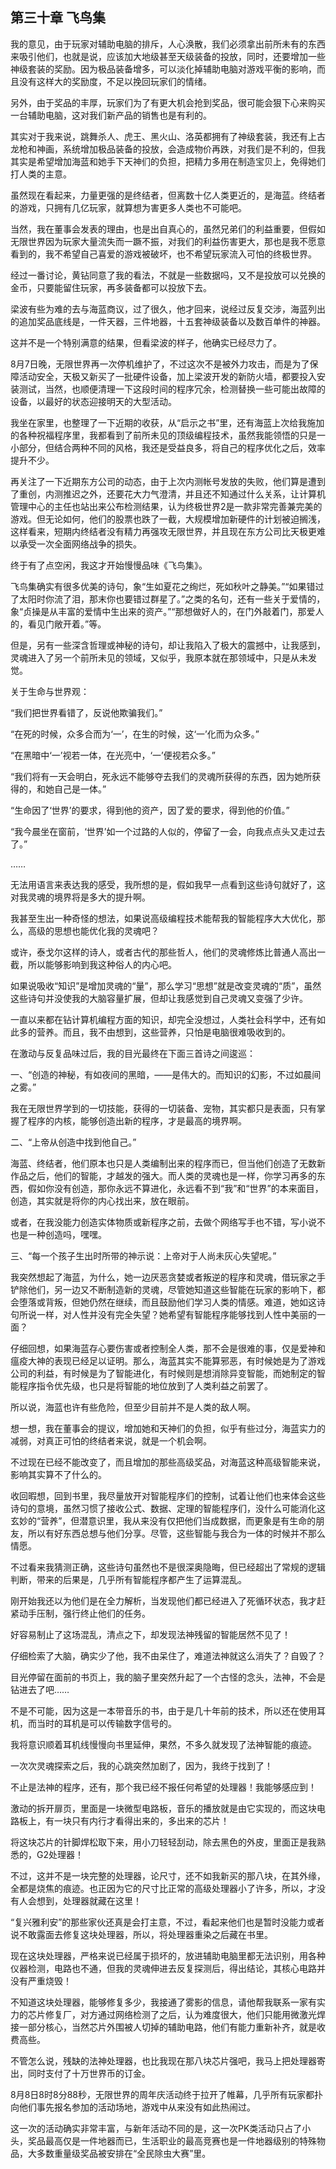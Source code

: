 ## 第三十章 飞鸟集

我的意见，由于玩家对辅助电脑的排斥，人心涣散，我们必须拿出前所未有的东西来吸引他们，也就是说，应该加大地级甚至天级装备的投放，同时，还要增加一些神级套装的奖励。因为极品装备增多，可以淡化掉辅助电脑对游戏平衡的影响，而且没有这样大的奖励度，不足以挽回玩家们的情绪。

另外，由于奖品的丰厚，玩家们为了有更大机会抢到奖品，很可能会狠下心来购买一台辅助电脑，这对我们新产品的销售也是有利的。

其实对于我来说，跳舞杀人、虎王、黑火山、洛英都拥有了神级套装，我还有上古龙枪和神画，系统增加极品装备的投放，会造成物价再跌，对我们是不利的，但我其实是希望增加海蓝和她手下天神们的负担，把精力多用在制造宝贝上，免得她们打人类的主意。

虽然现在看起来，力量更强的是终结者，但离数十亿人类更近的，是海蓝。终结者的游戏，只拥有几亿玩家，就算想为害更多人类也不可能吧。

当然，我在董事会发表的理由，也是出自真心的，虽然兄弟们的利益重要，但假如无限世界因为玩家大量流失而一蹶不振，对我们的利益伤害更大，那也是我不愿意看到的，我不希望自己喜爱的游戏被破坏，也不希望玩家流入可怕的终极世界。

经过一番讨论，黄钻同意了我的看法，不就是一些数据吗，又不是投放可以兑换的金币，只要能留住玩家，再多装备都可以投放下去。

梁波有些为难的去与海蓝商议，过了很久，他才回来，说经过反复交涉，海蓝列出的追加奖品底线是，一件天器，三件地器，十五套神级装备以及数百单件的神器。

这并不是一个特别满意的结果，但看梁波的样子，他确实已经尽力了。

8月7日晚，无限世界再一次停机维护了，不过这次不是被外力攻击，而是为了保障活动安全，天极又新买了一批硬件设备，加上梁波开发的新防火墙，都要投入安装测试，当然，也顺便清理一下这段时间的程序冗余，检测替换一些可能出故障的设备，以最好的状态迎接明天的大型活动。

我坐在家里，也整理了一下近期的收获，从“启示之书”里，还有海蓝上次给我施加的各种祝福程序里，我都看到了前所未见的顶级编程技术，虽然我能领悟的只是一小部分，但结合两种不同的风格，我还是受益良多，将自己的程序优化之后，效率提升不少。

再关注了一下近期东方公司的动态，由于上次内测帐号发放的失败，他们算是遭到了重创，内测推迟之外，还要花大力气澄清，并且还不知通过什么关系，让计算机管理中心的主任也站出来公布检测结果，认为终极世界2是一款非常完善兼完美的游戏。但无论如何，他们的股票也跌了一截，大规模增加新硬件的计划被迫搁浅，这样看来，短期内终结者没有精力再强攻无限世界，并且现在东方公司比天极更难以承受一次全面网络战争的损失。

终于有了点空闲，我这才开始慢慢品味《飞鸟集》。

飞鸟集确实有很多优美的诗句，象“生如夏花之绚烂，死如秋叶之静美。”“如果错过了太阳时你流了泪，那末你也要错过群星了。”之类的名句，还有一些关于爱情的，象“贞操是从丰富的爱情中生出来的资产。”“那想做好人的，在门外敲着门，那爱人的，看见门敞开着。”等。

但是，另有一些深含哲理或神秘的诗句，却让我陷入了极大的震撼中，让我感到，灵魂进入了另一个前所未见的领域，又似乎，我原本就在那领域中，只是从未发觉。

关于生命与世界观：

“我们把世界看错了，反说他欺骗我们。”

“在死的时候，众多合而为‘一’，在生的时候，这‘一’化而为众多。”

“在黑暗中‘一’视若一体，在光亮中，‘一’便视若众多。”

“我们将有一天会明白，死永远不能够夺去我们的灵魂所获得的东西，因为她所获得的，和她自己是一体。”

“生命因了‘世界’的要求，得到他的资产，因了爱的要求，得到他的价值。”

“我今晨坐在窗前，‘世界’如一个过路的人似的，停留了一会，向我点点头又走过去了。”

……

无法用语言来表达我的感受，我所想的是，假如我早一点看到这些诗句就好了，这对我灵魂的境界将是多大的提升啊。

我甚至生出一种奇怪的想法，如果说高级编程技术能帮我的智能程序大大优化，那么，高级的思想也能优化我的灵魂吧？

或许，泰戈尔这样的诗人，或者古代的那些哲人，他们的灵魂修炼比普通人高出一截，所以能够影响到我这种俗人的内心吧。

如果说吸收“知识”是增加灵魂的“量”，那么学习“思想”就是改变灵魂的“质”，虽然这些诗句并没使我的大脑容量扩展，但却让我感觉到自己灵魂又变强了少许。

一直以来都在钻计算机编程方面的知识，却完全没想过，人类社会科学中，还有如此多的营养。而且，我不由想到，这些营养，只怕是电脑很难吸收到的。

在激动与反复品味过后，我的目光最终在下面三首诗之间逡巡：

一、“创造的神秘，有如夜间的黑暗，——是伟大的。而知识的幻影，不过如晨间之雾。”

我在无限世界学到的一切技能，获得的一切装备、宠物，其实都只是表面，只有掌握了程序的内核，能够创造出新的程序，才是最高的境界啊。

二、“上帝从创造中找到他自己。”

海蓝、终结者，他们原本也只是人类编制出来的程序而已，但当他们创造了无数新作品之后，他们的智能，才越发的强大。而人类的灵魂也是一样，你学习再多的东西，假如你没有创造，那你永远不算进化，永远看不到“我”和“世界”的本来面目，创造，其实就是将你的内心找出来，放在眼前。

或者，在我没能力创造实体物质或新程序之前，去做个网络写手也不错，写小说不也是一种创造吗，嘿嘿。

三、“每一个孩子生出时所带的神示说：上帝对于人尚未灰心失望呢。”

我突然想起了海蓝，为什么，她一边厌恶贪婪或者叛逆的程序和灵魂，借玩家之手铲除他们，另一边又不断制造新的灵魂，尽管她知道这些智能在玩家的影响下，都会堕落或背叛，但她仍然在继续，而且鼓励他们学习人类的情感。难道，她如这诗句所说一样，对人性并没有完全失望？她希望有智能程序能够找到人性中美丽的一面？

仔细回想，如果海蓝存心要伤害或者控制全人类，那不会是很难的事，仅是爱神和瘟疫大神的表现已经足以证明。那么，海蓝其实不能算邪恶，有时候她是为了游戏公司的利益，有时候是为了智能进化，有时候则是想消除异变智能，而她制定的智能程序指令优先级，也只是将智能的地位放到了人类利益之前罢了。

所以说，海蓝也许有些危险，但至少目前并不是人类的敌人啊。

想一想，我在董事会的提议，增加她和天神们的负担，似乎有些过分，海蓝实力的减弱，对真正可怕的终结者来说，就是一个机会啊。

不过现在已经不能改变了，而且增加的那些高级奖品，对海蓝这种高级智能来说，影响其实算不了什么的。

收回暇想，回到书里，我尽量放开对智能程序们的控制，试着让他们也来体会这些诗句的意境，虽然习惯了接收公式、数据、定理的智能程序们，没什么可能消化这玄妙的“营养”，但潜意识里，我从来没有仅把他们当成数据，而更象是有生命的朋友，所以有好东西总想与他们分享。尽管，这些智能与我合为一体的时候并不那么情愿。

不过看来我猜测正确，这些诗句虽然也不是很深奥隐晦，但已经超出了常规的逻辑判断，带来的后果是，几乎所有智能程序都产生了运算混乱。

刚开始我还以为他们是在全力解析，当发现他们都已经进入了死循环状态，我才赶紧动手压制，强行终止他们的任务。

好容易制止了这场混乱，清点之下，却发现法神残留的智能居然不见了！

仔细检索了大脑，确实少了他，我不由呆住了，难道法神就这么消失了？自毁了？

目光停留在面前的书页上，我的脑子里突然升起了一个古怪的念头，法神，不会是钻进去了吧……

不是不可能，因为这是一本带音乐的书，由于是几十年前的技术，所以还在使用耳机，而当时的耳机是可以传输数字信号的。

我将意识顺着耳机线慢慢向书里延伸，果然，不多久就发现了法神智能的痕迹。

一次次灵魂探索之后，我的心跳突然加剧了，因为，我终于找到了！

不止是法神的程序，还有，那个我已经不报任何希望的处理器！我能够感应到！

激动的拆开扉页，里面是一块微型电路板，音乐的播放就是由它实现的，而这块电路板上，有一块只有内行才看得出来的，多出来的芯片！

将这块芯片的针脚焊松取下来，用小刀轻轻刮动，除去黑色的外皮，里面正是我熟悉的，G2处理器！

不过，这并不是一块完整的处理器，论尺寸，还不如我新买的那八块，在其外缘，全都是烧焦的痕迹。也正因为它的尺寸比正常的高级处理器小了许多，所以，才没有人会想到，处理器就藏在这里！

“复兴雅利安”的那些家伙还真是会打主意，不过，看起来他们也是暂时没能力或者说不敢露面去修复这块处理器，所以，将处理器重染之后藏在书里。

现在这块处理器，严格来说已经属于损坏的，放进辅助电脑里都无法识别，用各种仪器检测，电路也不通，但我的灵魂伸进去反复探测后，得出结论，其核心电路并没有严重烧毁！

不知道这块处理器，能够修复多少，我接通了雾影的信息，请他帮我联系一家有实力的芯片修复厂，对方通过网络检测了之后，认为难度很大，他们只能用微激光焊接一部分核心，当然芯片外围被人切掉的辅助电路，他们有能力重新补齐，就是收费高些。

不管怎么说，残缺的法神处理器，也比我现在那八块芯片强吧，我马上把处理器寄出，同时支付了十万世界币的订金。

8月8日8时8分88秒，无限世界的周年庆活动终于拉开了帷幕，几乎所有玩家都扑向他们事先报名参加的活动场地，游戏中从来没有如此热闹过。

这一次的活动确实非常丰富，与新年活动不同的是，这一次PK类活动只占了小头，奖品最高仅是一件地器而已，生活职业的最高竞赛也是一件地器级别的特殊物品，大多数重量级奖品被安排在“全民除虫大赛”里。

